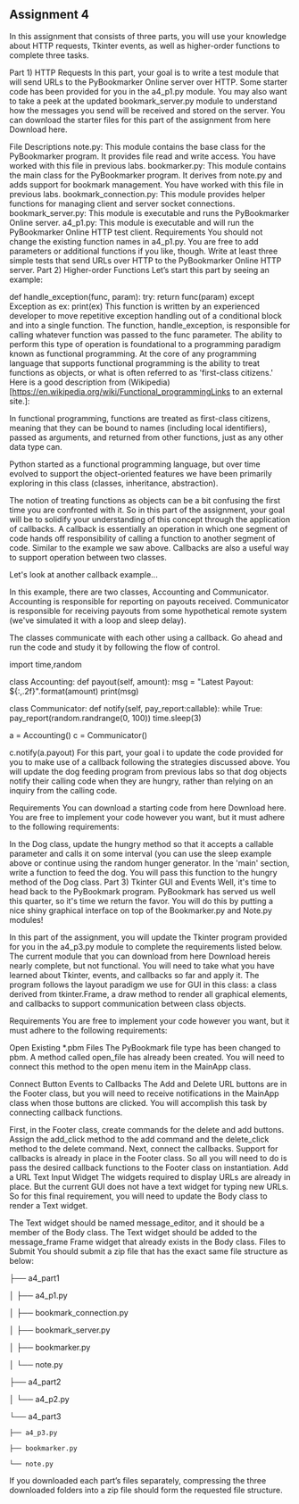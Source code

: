 ## Assignment 4

In this assignment that consists of three parts, you will use your knowledge about HTTP requests, Tkinter events, as well as higher-order functions to complete three tasks.

 

Part 1) HTTP Requests
In this part, your goal is to write a test module that will send URLs to the PyBookmarker Online server over HTTP. Some starter code has been provided for you in the a4_p1.py module. You may also want to take a peek at the updated bookmark_server.py module to understand how the messages you send will be received and stored on the server. You can download the starter files for this part of the assignment from here Download here.

File Descriptions
note.py: This module contains the base class for the PyBookmarker program. It provides file read and write access. You have worked with this file in previous labs.
bookmarker.py: This module contains the main class for the PyBookmarker program. It derives from note.py and adds support for bookmark management. You have worked with this file in previous labs.
bookmark_connection.py: This module provides helper functions for managing client and server socket connections.
bookmark_server.py: This module is executable and runs the PyBookmarker Online server.
a4_p1.py: This module is executable and will run the PyBookmarker Online HTTP test client.
Requirements
You should not change the existing function names in a4_p1.py. You are free to add parameters or additional functions if you like, though.
Write at least three simple tests that send URLs over HTTP to the PyBookmarker Online HTTP server.
Part 2) Higher-order Functions
Let’s start this part by seeing an example:

def handle_exception(func, param):
    try:
        return func(param)
    except Exception as ex:
        print(ex)
This function is written by an experienced developer to move repetitive exception handling out of a conditional block and into a single function. The function, handle_exception, is responsible for calling whatever function was passed to the func parameter. The ability to perform this type of operation is foundational to a programming paradigm known as functional programming. At the core of any programming language that supports functional programming is the ability to treat functions as objects, or what is often referred to as 'first-class citizens.' Here is a good description from (Wikipedia)[https://en.wikipedia.org/wiki/Functional_programmingLinks to an external site.]:

In functional programming, functions are treated as first-class citizens, meaning that they can be bound to names (including local identifiers), passed as arguments, and returned from other functions, just as any other data type can.

Python started as a functional programming language, but over time evolved to support the object-oriented features we have been primarily exploring in this class (classes, inheritance, abstraction).

The notion of treating functions as objects can be a bit confusing the first time you are confronted with it. So in this part of the assignment, your goal will be to solidify your understanding of this concept through the application of callbacks. A callback is essentially an operation in which one segment of code hands off responsibility of calling a function to another segment of code. Similar to the example we saw above. Callbacks are also a useful way to support operation between two classes.

Let's look at another callback example...

In this example, there are two classes, Accounting and Communicator. Accounting is responsible for reporting on payouts received. Communicator is responsible for receiving payouts from some hypothetical remote system (we've simulated it with a loop and sleep delay).

The classes communicate with each other using a callback. Go ahead and run the code and study it by following the flow of control.

import time,random

class Accounting:
    def payout(self, amount):
        msg = "Latest Payout: ${:,.2f}".format(amount)
        print(msg)
        

class Communicator:
    def notify(self, pay_report:callable):
        while True:
            pay_report(random.randrange(0, 100))
            time.sleep(3)

a = Accounting()
c = Communicator()

c.notify(a.payout)
For this part, your goal i to update the code provided for you to make use of a callback following the strategies discussed above. You will update the dog feeding program from previous labs so that dog objects notify their calling code when they are hungry, rather than relying on an inquiry from the calling code.

Requirements
You can download a starting code from here Download here. You are free to implement your code however you want, but it must adhere to the following requirements:

In the Dog class, update the hungry method so that it accepts a callable parameter and calls it on some interval (you can use the sleep example above or continue using the random hunger generator.
In the 'main' section, write a function to feed the dog. You will pass this function to the hungry method of the Dog class.
Part 3) Tkinter GUI and Events
Well, it's time to head back to the PyBookmark program. PyBookmark has served us well this quarter, so it's time we return the favor. You will do this by putting a nice shiny graphical interface on top of the Bookmarker.py and Note.py modules!

In this part of the assignment, you will update the Tkinter program provided for you in the a4_p3.py module to complete the requirements listed below. The current module that you can download from here Download hereis nearly complete, but not functional. You will need to take what you have learned about Tkinter, events, and callbacks so far and apply it. The program follows the layout paradigm we use for GUI in this class: a class derived from tkinter.Frame, a draw method to render all graphical elements, and callbacks to support communication between class objects.

Requirements
You are free to implement your code however you want, but it must adhere to the following requirements:

Open Existing *.pbm Files
The PyBookmark file type has been changed to pbm. A method called open_file has already been created. You will need to connect this method to the open menu item in the MainApp class.

Connect Button Events to Callbacks
The Add and Delete URL buttons are in the Footer class, but you will need to receive notifications in the MainApp class when those buttons are clicked. You will accomplish this task by connecting callback functions.

First, in the Footer class, create commands for the delete and add buttons. Assign the add_click method to the add command and the delete_click method to the delete command.
Next, connect the callbacks. Support for callbacks is already in place in the Footer class. So all you will need to do is pass the desired callback functions to the Footer class on instantiation.
Add a URL Text Input Widget
The widgets required to display URLs are already in place. But the current GUI does not have a text widget for typing new URLs. So for this final requirement, you will need to update the Body class to render a Text widget.

The Text widget should be named message_editor, and it should be a member of the Body class.
The Text widget should be added to the message_frame Frame widget that already exists in the Body class.
Files to Submit
You should submit a zip file that has the exact same file structure as below:

├── a4_part1

│   ├── a4_p1.py

│   ├── bookmark_connection.py

│   ├── bookmark_server.py

│   ├── bookmarker.py

│   └── note.py

├── a4_part2

│   └── a4_p2.py

└── a4_part3

    ├── a4_p3.py

    ├── bookmarker.py

    └── note.py
If you downloaded each part’s files separately, compressing the three downloaded folders into a zip file should form the requested file structure.